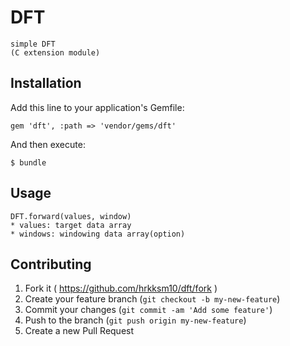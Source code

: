 # DFT

    simple DFT
    (C extension module)

## Installation

Add this line to your application's Gemfile:

    gem 'dft', :path => 'vendor/gems/dft'

And then execute:

    $ bundle

## Usage

    DFT.forward(values, window)
    * values: target data array
    * windows: windowing data array(option)

## Contributing

1. Fork it ( https://github.com/hrkksm10/dft/fork )
2. Create your feature branch (`git checkout -b my-new-feature`)
3. Commit your changes (`git commit -am 'Add some feature'`)
4. Push to the branch (`git push origin my-new-feature`)
5. Create a new Pull Request
